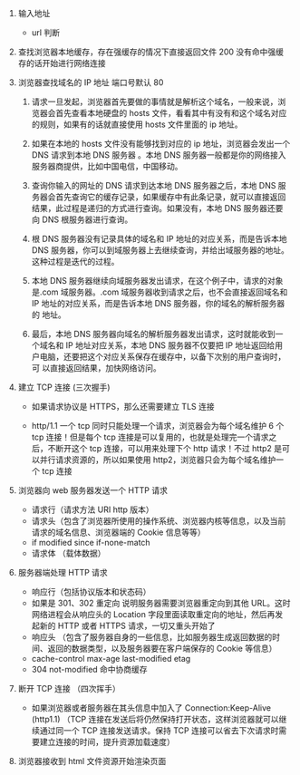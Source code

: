 1. 输入地址

   - url 判断

2. 查找浏览器本地缓存，存在强缓存的情况下直接返回文件 200 没有命中强缓存的话开始进行网络连接

3. 浏览器查找域名的 IP 地址 端口号默认 80

   1. 请求一旦发起，浏览器首先要做的事情就是解析这个域名，一般来说，浏览器会首先查看本地硬盘的 hosts 文件，看看其中有没有和这个域名对应的规则，如果有的话就直接使用 hosts 文件里面的 ip 地址。

   2. 如果在本地的 hosts 文件没有能够找到对应的 ip 地址，浏览器会发出一个 DNS 请求到本地 DNS 服务器 。本地 DNS 服务器一般都是你的网络接入服务器商提供，比如中国电信，中国移动。

   3. 查询你输入的网址的 DNS 请求到达本地 DNS 服务器之后，本地 DNS 服务器会首先查询它的缓存记录，如果缓存中有此条记录，就可以直接返回结果，此过程是递归的方式进行查询。如果没有，本地 DNS 服务器还要向
      DNS 根服务器进行查询。

   4. 根 DNS 服务器没有记录具体的域名和 IP 地址的对应关系，而是告诉本地 DNS 服务器，你可以到域服务器上去继续查询，并给出域服务器的地址。这种过程是迭代的过程。

   5. 本地 DNS 服务器继续向域服务器发出请求，在这个例子中，请求的对象是.com 域服务器。.com 域服务器收到请求之后，也不会直接返回域名和 IP 地址的对应关系，而是告诉本地 DNS 服务器，你的域名的解析服务器的
      地址。

   6. 最后，本地 DNS 服务器向域名的解析服务器发出请求，这时就能收到一个域名和 IP 地址对应关系，本地 DNS 服务器不仅要把 IP 地址返回给用户电脑，还要把这个对应关系保存在缓存中，以备下次别的用户查询时，可
      以直接返回结果，加快网络访问。

4. 建立 TCP 连接 (三次握手)

   - 如果请求协议是 HTTPS，那么还需要建立 TLS 连接

   - http/1.1 一个 tcp 同时只能处理一个请求，浏览器会为每个域名维护 6 个 tcp 连接！但是每个 tcp 连接是可以复用的，也就是处理完一个请求之后，不断开这个 tcp 连接，可以用来处理下个 http 请求！不过 http2 是可以并行请求资源的，所以如果使用 http2，浏览器只会为每个域名维护一个 tcp 连接

5. 浏览器向 web 服务器发送一个 HTTP 请求

   - 请求行（请求方法 URI http 版本）
   - 请求头（包含了浏览器所使用的操作系统、浏览器内核等信息，以及当前请求的域名信息、浏览器端的 Cookie 信息等等）
   - if modified since if-none-match
   - 请求体 （载体数据）

6. 服务器端处理 HTTP 请求

   - 响应行（包括协议版本和状态码）
   - 如果是 301、302 重定向 说明服务器需要浏览器重定向到其他 URL。这时网络进程会从响应头的 Location 字段里面读取重定向的地址，然后再发起新的 HTTP 或者 HTTPS 请求，一切又重头开始了
   - 响应头 （包含了服务器自身的一些信息，比如服务器生成返回数据的时间、返回的数据类型，以及服务器要在客户端保存的 Cookie 等信息）
   - cache-control max-age last-modified etag
   - 304 not-modified 命中协商缓存

7. 断开 TCP 连接 （四次挥手）

   - 如果浏览器或者服务器在其头信息中加入了 Connection:Keep-Alive (http1.1) （TCP 连接在发送后将仍然保持打开状态，这样浏览器就可以继续通过同一个 TCP 连接发送请求。保持 TCP 连接可以省去下次请求时需要建立连接的时间，提升资源加载速度）

8. 浏览器接收到 html 文件资源开始渲染页面
